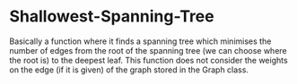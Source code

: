 # Shallowest-Spanning-Tree
Basically a function where it finds a spanning tree which minimises the number of edges from the root of the spanning tree (we can choose where the root is) to the deepest leaf. This function does not consider the weights on the edge (if it is given) of the graph stored in the Graph class.
